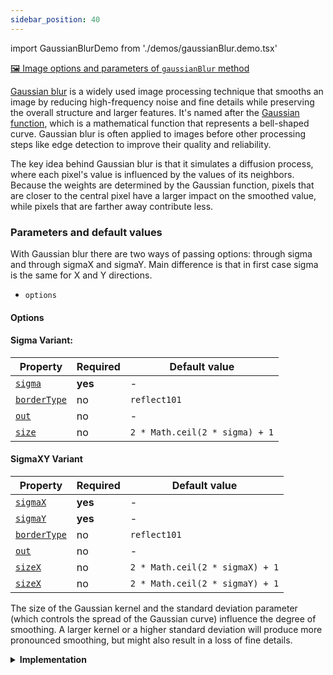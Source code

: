 ```yaml
---
sidebar_position: 40
---
```


import GaussianBlurDemo from './demos/gaussianBlur.demo.tsx'

[🖼️ Image options and parameters of `gaussianBlur` method](https://image-js.github.io/image-js-typescript/classes/Image.html#gaussianBlur 'link on github io')

[Gaussian blur](https://en.wikipedia.org/wiki/Gaussian_blur 'Wikipedia link on gaussian blur') is a widely used image processing technique that smooths an image by reducing high-frequency noise and fine details while preserving the overall structure and larger features. It's named after the [Gaussian function](https://en.wikipedia.org/wiki/Gaussian_function 'wikipedia link on Gaussian function'), which is a mathematical function that represents a bell-shaped curve. Gaussian blur is often applied to images before other processing steps like edge detection to improve their quality and reliability.

The key idea behind Gaussian blur is that it simulates a diffusion process, where each pixel's value is influenced by the values of its neighbors. Because the weights are determined by the Gaussian function, pixels that are closer to the central pixel have a larger impact on the smoothed value, while pixels that are farther away contribute less.

<GaussianBlurDemo />

### Parameters and default values

With Gaussian blur there are two ways of passing options: through sigma and through sigmaX and sigmaY. Main difference is that in first case sigma is the same for X and Y directions.

- `options`

#### Options

#### Sigma Variant:

| Property                                                                                                           | Required | Default value                  |
| ------------------------------------------------------------------------------------------------------------------ | -------- | ------------------------------ |
| [`sigma`](https://image-js.github.io/image-js-typescript/interfaces/GaussianBlurSigmaOptions.html#sigma)           | **yes**  | -                              |
| [`borderType`](https://image-js.github.io/image-js-typescript/interfaces/GaussianBlurSigmaOptions.html#borderType) | no       | `reflect101`                   |
| [`out`](https://image-js.github.io/image-js-typescript/interfaces/GaussianBlurSigmaOptions.html#out)               | no       | -                              |
| [`size`](https://image-js.github.io/image-js-typescript/interfaces/GaussianBlurSigmaOptions.html#size)             | no       | `2 * Math.ceil(2 * sigma) + 1` |

#### SigmaXY Variant

| Property                                                                                                        | Required | Default value                   |
| --------------------------------------------------------------------------------------------------------------- | -------- | ------------------------------- |
| [`sigmaX`](https://image-js.github.io/image-js-typescript/interfaces/GaussianBlurXYOptions.html#sigmaX)         | **yes**  | -                               |
| [`sigmaY`](https://image-js.github.io/image-js-typescript/interfaces/GaussianBlurXYOptions.html#sigmaY)         | **yes**  | -                               |
| [`borderType`](https://image-js.github.io/image-js-typescript/interfaces/GaussianBlurXYOptions.html#borderType) | no       | `reflect101`                    |
| [`out`](https://image-js.github.io/image-js-typescript/interfaces/GaussianBlurXYOptions.html#out)               | no       | -                               |
| [`sizeX`](https://image-js.github.io/image-js-typescript/interfaces/GaussianBlurXYOptions.html#sizeX)           | no       | `2 * Math.ceil(2 * sigmaX) + 1` |
| [`sizeX`](https://image-js.github.io/image-js-typescript/interfaces/GaussianBlurXYOptions.html#sizeY)           | no       | `2 * Math.ceil(2 * sigmaY) + 1` |

The size of the Gaussian kernel and the standard deviation parameter (which controls the spread of the Gaussian curve) influence the degree of smoothing. A larger kernel or a higher standard deviation will produce more pronounced smoothing, but might also result in a loss of fine details.

<details>
<summary>
<b>Implementation</b>
 </summary>

Here's how Gaussian blur is implemented in ImageJS:

_Kernel Definition_: The core concept of Gaussian blur involves [convolving](../../Glossary.md#convolution 'glossary link on convolution') the image with a Gaussian [kernel](../../Glossary.md#kernel 'glossary link on kernel'), also known as a Gaussian filter or mask. This kernel's values are arranged in a way that creates a symmetric, bell-shaped pattern around the center of the kernel to approximate Gaussian function.

_Convolution Operation_: The Gaussian kernel is applied to the image using a convolution operation. This involves placing the kernel's center over each pixel in the image and performing element-wise multiplication of the kernel's values with the corresponding pixel values in the neighborhood. The results of these multiplications are summed up to compute the new value for the central pixel.

_Weighted Averaging_: The Gaussian kernel values create a weighting scheme that favors pixels closer to the center of the kernel and decreases the influence of pixels farther away. This is because the Gaussian function is symmetrically distributed around its center, resulting in stronger weights for nearby pixels and weaker weights for distant ones.

_Smoothing Effect_: As the convolution operation is applied across the entire image, each pixel's value is replaced with a weighted average of its neighboring pixels' values. This process effectively reduces the intensity variations caused by noise and fine details, resulting in a smoothed version of the image.

</details>
